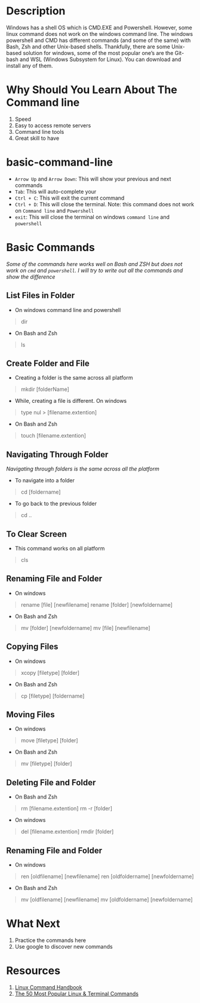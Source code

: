 # Description
Windows has a shell OS which is CMD.EXE and Powershell. However, some linux command does not work on the windows command line.
The windows powershell and CMD has different commands (and some of the same) with Bash, Zsh and other Unix-based shells.
Thankfully, there are some Unix-based solution for windows, some of the most popular one’s are the Git-bash and WSL (Windows Subsystem for Linux).
You can download and install any of them.

# Why Should You Learn About The Command line

1. Speed
2. Easy to access remote servers
3. Command line tools
4. Great skill to have


# basic-command-line

- `Arrow Up` and `Arrow Down`: This will show your previous and next commands
- `Tab`: This will auto-complete your 
- `Ctrl + C`: This will exit the current command
- `Ctrl + D`: This will close the terminal. Note: this command does not work on `Command line` and `Powershell`
- `exit`: This will close the terminal on windows `command line` and `powershell`

# Basic Commands
*Some of the commands here works well on Bash and ZSH but does not work on `cmd` and `powershell`. I will try to write out all the commands and show the difference*

## List Files in Folder

- On windows command line and powershell
 > dir
- On Bash and Zsh
 > ls

## Create Folder and File
- Creating a folder is the same across all platform
> mkdir [folderName]
- While, creating a file is different. On windows
> type nul > [filename.extention]
- On Bash and Zsh
> touch [filename.extention]

## Navigating Through Folder
*Navigating through folders is the same across all the platform*
- To navigate into a folder
> cd [foldername]
- To go back to the previous folder
> cd ..

## To Clear Screen
- This command works on all platform
> cls

## Renaming File and Folder
- On windows
> rename [file] [newfilename]
> rename [folder] [newfoldername]
- On Bash and Zsh
> mv [folder] [newfoldername]
> mv [file] [newfilename]

## Copying Files
- On windows
> xcopy [filetype] [folder]
- On Bash and Zsh
> cp [filetype] [foldername]

## Moving Files
- On windows
> move [filetype] [folder]
- On Bash and Zsh
> mv [filetype] [folder]

## Deleting File and Folder
- On Bash and Zsh
> rm [filename.extention]
> rm -r [folder]
- On windows
> del [filename.extention]
> rmdir [folder]

## Renaming File and Folder
- On windows
> ren [oldfilename] [newfilename]
> ren [oldfoldername] [newfoldername]
- On Bash and Zsh
> mv [oldfilename] [newfilename]
> mv [oldfoldername] [newfoldername]

# What Next
1. Practice the commands here
2. Use google to discover new commands

# Resources
1. [Linux Command Handbook](https://www.freecodecamp.org/news/the-linux-commands-handbook/#the-linux-rmdir-command)
2. [The 50 Most Popular Linux & Terminal Commands](https://www.youtube.com/watch?v=ZtqBQ68cfJc&t=11839s)
